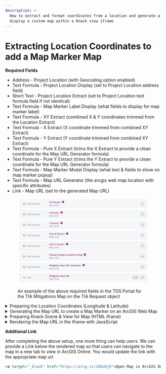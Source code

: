 ```yaml
---
description: >-
  How to extract and format coordinates from a location and generate a URL to
  display a custom map within a Knack view iframe
---
```


# Extracting Location Coordinates to add a Map Marker Map

**Required Fields**

* Address - Project Location (with Geocoding option enabled)
* Text Formula - Project Location Display (set to Project Location address field)
* Short Text - Project Location Extract (set to Project Location text formula field if not identical)
* Text Formula - Map Marker Label Display (what fields to display for map marker label)
* Text Formula - XY Extract (combined X & Y coordinates trimmed from the Location Extract)
* Text Formula - X Extract (X coordinate trimmed from combined XY Extract)
* Text Formula - Y Extract (Y coordinate trimmed from combined XY Extract)
* Text Formula - Pure X Extract (trims the X Extract to provide a clean coordinate for the Map URL Generator formula)
* Text Formula - Pure Y Extract (trims the Y Extract to provide a clean coordinate for the Map URL Generator formula)
* Text Formula - Map Marker Modal Display (what text & fields to show on map marker popup)
* Text Formula - Map URL Generator (the arcgis web map location with specific attributes)
* Link - Map URL (set to the generated Map URL)

<figure><img src="../../.gitbook/assets/image.png" alt=""><figcaption><p>An example of the above required fields in the TDS Portal for the TIA Mitigations Map on the TIA Request object</p></figcaption></figure>

<details>

<summary>Preparing the Location Coordinates (Longitude &#x26; Latitude)</summary>

**XY Extract**

We are taking the 23 characters at the end of the Address field that encompass both the X & Y coordinates and setting that data to the field

```
trim(right({Project Location Extract},23))
```



**X Extract**

Here we follow a similar principle as before and take the 12 characters at the end of the XY Extract field to separate out the X coordinate into its own field

```
trim(right({XY Extract},12))
```



**Y Extract**

This time we take the 14 characters at the beginning of the XY Extract field to separate out the Y coordinate into its own field

```
trim(left({XY Extract},14))
```



**Pure X Extract**

For this field we clean up the X coordinate into a usable value for the arcgis web map limiting it down from 12 characters to only 9

```
trim(right({X Extract},9))
```



**Pure Y Extract**

We do the same clean up for the Y coordinate into a usable value for the arcgis web map limiting it down from 14 characters to only 8

```
trim(right({Y Extract},8))
```

****

</details>

<details>

<summary>Generating the Map URL to create a Map Marker on an ArcGIS Web Map</summary>

The ArcGIS Web AppBuilder allows us to modify the app with the URL paremeters we include in the URL. To include more than one parameter, use an ampersand (&) to separate the parameters.\
[https://doc.arcgis.com/en/web-appbuilder/latest/manage-apps/app-url-parameters.htm](https://doc.arcgis.com/en/web-appbuilder/latest/manage-apps/app-url-parameters.htm)

{% code overflow="wrap" %}
```
https://austin.maps.arcgis.com/apps/webappviewer/index.html?id=d7894fc5bfad4fd1a58d45a7d24ba5b2&mobileBreakPoint=100&level=13&marker={Pure X Extract};{Pure Y Extract};;{Map Marker Modal Display};;{Map Marker Label Display}
```
{% endcode %}

1. Portal URL: _austin.maps.arcgis.com_
2. _id=_ : the unique ID of the app
3. _mobileBreakPoint=_ : we set this to 100 pixels so the default mobile layout does not apply until screen size is smaller than 100 pixels in either height or width. This ensures our map does not have a scrollbar when we set our maps from 300 to 600 pixels in width and display correctly on desktop.
4. _level=_ : we set this to one of the defined level IDs of the map service where 13 represents the default city level we want\
   [https://developers.arcgis.com/documentation/mapping-apis-and-services/reference/zoom-levels-and-scale/](https://developers.arcgis.com/documentation/mapping-apis-and-services/reference/zoom-levels-and-scale/)
5. _marker=\<x>;\<y>;\<wkid>;\<encoded title>;\<encoded icon url>;\<encoded label>_ : we set \<x> to our Pure X Extract field, \<y> to our Pure Y Extract field, leave the \<wkid> identifier blank since we are using the Global Coordinate System (GCS), we set the \<encoded title> to our Map Marker Title Display field, we leave the \<encoded icon url> blank as the default blue circle icon, and lastly set the \<encoded label> to our Map Maker Label Display field

Other Parameters to Note

1. _webmap=_ : the unique ID of the web map (we use id so we dont use this)
2. _center=_ : this would allow us to center on a standard set of coordinates (since we have different coordinates for each map marker we do not use this but is an available option)
3. _find=_ : this would allow us to automatically zoom to the closest match with a callout marker added to the map. We do not use this since we use marker & level parameters but this is another option available that is a bit simpler and more flexible allowing for use of single line addresses, partial addresses, place names, & parcel features in addition to coordinates

</details>

<details>

<summary>Preparing Knack Scene &#x26; View for Map (HTML iframe)</summary>

First we need a page setup with a Rich Text view, this is where our iframe HTML code will live. We do a pretty basic setup for our iframe but this HTML within the view can be customized for each specific map.

{% code overflow="wrap" %}
```html
<iframe src="" id="mitigationMapiFrame" style=" border:0px #ffffff none;" name="mitigationMapiFrame" scrolling="no" marginheight="0px" marginwidth="0px" allowfullscreen="" frameborder="0" width="100%" height="500px">
</iframe>
```
{% endcode %}

1. _src=_ : we leave blank since we are using a defined map id from our JavaScript code and do not need to set the source explicitly
2. _id=_ : we set this id to the name we are giving the map as represented in our JavaScript handler
3. _style=_ : here we set border thickness and color around the map
4. _name=_ : the name we are giving to this map, we set this identical to the id
5. _scrolling=_ : we set this to no to improve map usability for smaller maps
6. _marginheight=_ & _marginwidth=_ : we set these both to 0px since we dont need the extra frame space outside the map
7. _allowfullscreen=_ : we leave this blank since we are setting a defined size for the map
8. _frameborder=_ : similar to margin, we have no need for border in this example but is an available option
9. _width=_ : this we set to 100% to span the entire width of the page to take advantage of the desktop widescreen
10. _height=_ : this we set to specifically to 500px the prevent the map from being to big

Other good ratios for map displays within a page are 100x100px thumbnail maps, 300x400px small scale maps, 500x500px standard maps, or 600x900px large widescreen maps.

</details>

<details>

<summary>Rendering the Map URL in the iframe with JavaScript</summary>

This JS code can be copied and updated for your particular map. You will need a code block for each Knack view we are displaying the map in. In the handler, we need to update the scene and view IDs. We also give the map a name that we indicate in the iframe code.

```javascript
/*Feature Map Page*/
$(document).on("knack-scene-render.scene_294", function (event, page) {
  // update iframe src with Mitigation Map URL in the Detail View
    var iframe_url = $($("span:contains('apps/webappviewer')")[0]).text()
  $("#mitigationMapiFrame").attr("src", iframe_url);
  // hide the Mitigation Map URL field & view
  $("#view_967").hide();
});
```

</details>

**Additional Link**

After completing the above setup, one more thing can help users. We can provide a Link below the rendered map so that users can navigate to the map in a new tab to view in ArcGIS Online. You would update the link with the appropriate map url.

```html
<a target="_blank" href="https://arcg.is/1ODubj0">Open Map in ArcGIS Online</a>
```
